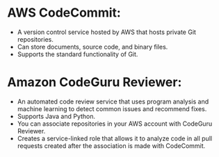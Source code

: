 # AWS CodeCommit:
- A version control service hosted by AWS that hosts private Git repositories.
- Can store documents, source code, and binary files.
- Supports the standard functionality of Git.


# Amazon CodeGuru Reviewer:
- An automated code review service that uses program analysis and machine learning to detect common issues and recommend fixes.
- Supports Java and Python. 
- You can associate repositories in your AWS account with CodeGuru Reviewer.
- Creates a service-linked role that allows it to analyze code in all pull requests created after the association is made with CodeCommit.